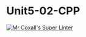# Unit5-02-CPP
[![Mr Coxall's Super Linter](https://github.com/ICS3U-C-Programming-Val-I/Unit5-02-CPP/workflows/Mr%20Coxall's%20Super%20Linter/badge.svg)](https://github.com/ICS3U-C-Programming-Val-I/Unit5-02-CPP/actions/)
